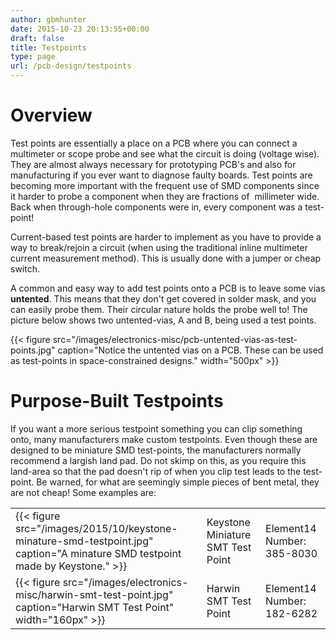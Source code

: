 ```yaml
---
author: gbmhunter
date: 2015-10-23 20:13:55+00:00
draft: false
title: Testpoints
type: page
url: /pcb-design/testpoints
---
```


# Overview

Test points are essentially a place on a PCB where you can connect a multimeter or scope probe and see what the circuit is doing (voltage wise). They are almost always necessary for prototyping PCB's and also for manufacturing if you ever want to diagnose faulty boards. Test points are becoming more important with the frequent use of SMD components since it harder to probe a component when they are fractions of  millimeter wide. Back when through-hole components were in, every component was a test-point!

Current-based test points are harder to implement as you have to provide a way to break/rejoin a circuit (when using the traditional inline multimeter current measurement method). This is usually done with a jumper or cheap switch.

A common and easy way to add test points onto a PCB is to leave some vias **untented**. This means that they don't get covered in solder mask, and you can easily probe them. Their circular nature holds the probe well to! The picture below shows two untented-vias, A and B, being used a test points.

{{< figure src="/images/electronics-misc/pcb-untented-vias-as-test-points.jpg" caption="Notice the untented vias on a PCB. These can be used as test-points in space-constrained designs."  width="500px" >}}

# Purpose-Built Testpoints

If you want a more serious testpoint something you can clip something onto, many manufacturers make custom testpoints. Even though these are designed to be miniature SMD test-points, the manufacturers normally recommend a largish land pad. Do not skimp on this, as you require this land-area so that the pad doesn't rip of when you clip test leads to the test-point. Be warned, for what are seemingly simple pieces of bent metal, they are not cheap! Some examples are:

<table><tbody ><tr >
<td >
{{< figure src="/images/2015/10/keystone-minature-smd-testpoint.jpg" caption="A minature SMD testpoint made by Keystone."  >}}
</td>
<td >Keystone Miniature SMT Test Point
</td>
<td >Element14 Number: 385-8030
</td></tr><tr >
<td >{{< figure src="/images/electronics-misc/harwin-smt-test-point.jpg" caption="Harwin SMT Test Point"  width="160px" >}}
</td>
<td >Harwin SMT Test Point
</td>
<td >Element14 Number: 182-6282
</td></tr></tbody></table>
